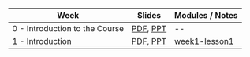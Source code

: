 | Week | Slides | Modules / Notes |
| --- | --- | --- |
| 0 - Introduction to the Course| [PDF](https://github.com/louisfacun/teaching/raw/master/cspe102/2022/slides/pdf/lecture0.pdf), [PPT](https://github.com/louisfacun/teaching/raw/master/cspe102/2022/slides/pptx/lecture0.pptx) | -- |
| 1 - Introduction | [PDF](https://github.com/louisfacun/teaching/raw/master/cspe102/2022/slides/pdf/lecture1.pdf), [PPT](https://github.com/louisfacun/teaching/raw/master/cspe102/2022/slides/pptx/lecture1.pptx) | [week1-lesson1](https://github.com/louisfacun/teaching/raw/master/cspe102/2022/modules/week1/week1-lesson1.pdf) |
